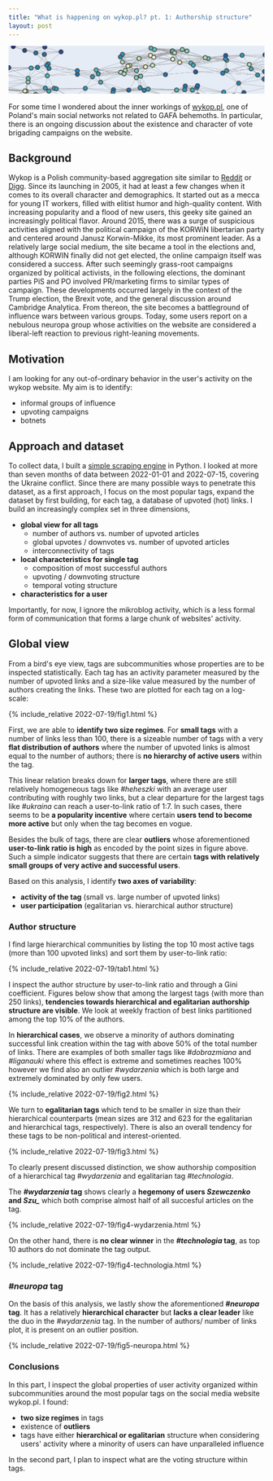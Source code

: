 ```yaml
---
title: "What is happening on wykop.pl? pt. 1: Authorship structure"
layout: post
---
```


![front](/assets/posts/2022-07-19/front.png)

For some time I wondered about the inner workings of <a href="http://wykop.pl">wykop.pl</a>, one of Poland's main social networks not related to GAFA behemoths. In particular, there is an ongoing discussion about the existence and character of vote brigading campaigns on the website.



## Background

Wykop is a Polish community-based aggregation site similar to <a href="http://reddit.com">Reddit</a> or <a href="http://digg.com">Digg</a>. Since its launching in 2005, it had at least a few changes when it comes to its overall character and demographics. It started out as a mecca for young IT workers, filled with elitist humor and high-quality content. With increasing popularity and a flood of new users, this geeky site gained an increasingly political flavor. Around 2015, there was a surge of suspicious activities aligned with the political campaign of the KORWiN libertarian party and centered around Janusz Korwin-Mikke, its most prominent leader. As a relatively large social medium, the site became a tool in the elections and, although KORWIN finally did not get elected, the online campaign itself was considered a success. After such seemingly grass-root campaigns organized by political activists, in the following elections, the dominant parties PiS and PO involved PR/marketing firms to similar types of campaign. These developments occurred largely in the context of the Trump election, the Brexit vote, and the general discussion around Cambridge Analytica. From thereon, the site becomes a battleground of influence wars between various groups. Today, some users report on a nebulous neuropa group whose activities on the website are considered a liberal-left reaction to previous right-leaning movements.

## Motivation

I am looking for any out-of-ordinary behavior in the user's activity on the wykop website. My aim is to identify:

- informal groups of influence
- upvoting campaigns 
- botnets

## Approach and dataset

To collect data, I built a <a href="http://github.com/grelade/wykop-scrap">simple scraping engine</a> in Python. I looked at more than seven months of data between 2022-01-01 and 2022-07-15, covering the Ukraine conflict. Since there are many possible ways to penetrate this dataset, as a first approach, I focus on the most popular tags, expand the dataset by first building, for each tag, a database of upvoted (hot) links. I build an increasingly complex set in three dimensions,

* **global view for all tags**
    - number of authors vs. number of upvoted articles
    - global upvotes / downvotes vs. number of upvoted articles
    - interconnectivity of tags
* **local characteristics for single tag**
    - composition of most successful authors
    - upvoting / downvoting structure
    - temporal voting structure
* **characteristics for a user**

Importantly, for now, I ignore the mikroblog activity, which is a less formal form of communication that forms a large chunk of websites' activity.

## Global view

From a bird's eye view, tags are subcommunities whose properties are to be inspected statistically. Each tag has an activity parameter measured by the number of upvoted links and a size-like value measured by the number of authors creating the links. These two are plotted for each tag on a log-scale:

{% include_relative 2022-07-19/fig1.html %}

First, we are able to **identify two size regimes**. For **small tags** with a number of links less than 100, there is a sizeable number of tags with a very **flat distribution of authors** where the number of upvoted links is almost equal to the number of authors; there is **no hierarchy of active users** within the tag.

This linear relation breaks down for **larger tags**, where there are still relatively homogeneous tags like *#heheszki* with an average user contributing with roughly two links, but a clear departure for the largest tags like *#ukraina* can reach a user-to-link ratio of 1:7. In such cases, there seems to be **a popularity incentive** where certain **users tend to become more active** but only when the tag becomes en vogue.

Besides the bulk of tags, there are clear **outliers** whose aforementioned **user-to-link ratio is high** as encoded by the point sizes in figure above. Such a simple indicator suggests that there are certain **tags with relatively small groups of very active and successful users**.

Based on this analysis, I identify **two axes of variability**:

* **activity of the tag** (small vs. large number of upvoted links)
* **user participation** (egalitarian vs. hierarchical author structure)


### Author structure
I find large hierarchical communities by listing the top 10 most active tags (more than 100 upvoted links) and sort them by user-to-link ratio:

{% include_relative 2022-07-19/tab1.html %}

I inspect the author structure by user-to-link ratio and through a Gini coefficient. Figures below show that among the largest tags (with more than 250 links), **tendencies towards hierarchical and egalitarian authorship structure are visible**. We look at weekly fraction of best links partitioned among the top 10% of the authors.

In **hierarchical cases**, we observe a minority of authors dominating successful link creation within the tag with above 50% of the total number of links. There are examples of both smaller tags like *#dobrazmiana* and *#liganauki* where this effect is extreme and sometimes reaches 100% however we find also an outlier *#wydarzenia* which is both large and extremely dominated by only few users.

{% include_relative 2022-07-19/fig2.html %}

We turn to **egalitarian tags** which tend to be smaller in size than their hierarchical counterparts (mean sizes are 312 and 623 for the egalitarian and hierarchical tags, respectively). There is also an overall tendency for these tags to be non-political and interest-oriented.

{% include_relative 2022-07-19/fig3.html %}

To clearly present discussed distinction, we show authorship composition of a hierarchical tag *#wydarzenia* and egalitarian tag *#technologia*.

The ***#wydarzenia* tag** shows clearly a **hegemony of users *Szewczenko* and *Szu_*** which both comprise almost half of all succesful articles on the tag.

{% include_relative 2022-07-19/fig4-wydarzenia.html %}

On the other hand, there is **no clear winner** in the ***#technologia* tag**, as top 10 authors do not dominate the tag output.

{% include_relative 2022-07-19/fig4-technologia.html %}

### *#neuropa* tag

On the basis of this analysis, we lastly show the aforementioned ***#neuropa* tag**. It has a relatively **hierarchical character** but **lacks a clear leader** like the duo in the *#wydarzenia* tag. In the number of authors/ number of links plot, it is present on an outlier position.

{% include_relative 2022-07-19/fig5-neuropa.html %}


### Conclusions

In this part, I inspect the global properties of user activity organized within subcommunities around the most popular tags on the social media website wykop.pl. I found:

- **two size regimes** in tags
- existence of **outliers**
- tags have either **hierarchical or egalitarian** structure when considering users' activity where a minority of users can have unparalleled influence

In the second part, I plan to inspect what are the voting structure within tags. 